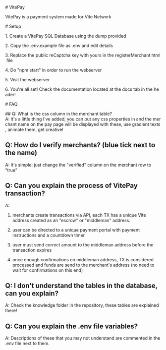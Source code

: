 # VitePay 
  
 VitePay is a payment system made for Vite Network 
  
  
 # Setup 
  
 1. Create a VitePay SQL Database using the dump provided 
  
 2. Copy the .env.example file as .env and edit details 
  
 3. Replace the public reCaptcha key with yours in the registerMerchant html file 
  
 4. Do "npm start" in order to run the webserver 
  
 5. Visit the webserver 
  
 6. You're all set! Check the documentation located at the docs tab in the header! 
  
 # FAQ 
  
  
 ## Q: What is the css column in the merchant table? 
 A: It's a little thing I've added, you can put any css properties in and the merchant name on the pay page will be displayed with these, use gradient texts, animate them, get creative!
 
 ## Q: How do I verify merchants? (blue tick next to the name)
 
 A: It's simple: just change the "verified" column on the merchant row to "true"
 
 ## Q: Can you explain the process of VitePay transaction?
 
 A: 
 1. merchants create transactions via API, each TX has a unique Vite address created as an "escrow" or "middleman" address.

  2. user can be directed to a unique payment portal with payment instructions and a countdown timer 

  3. user must send correct amount to the middleman address before the transaction expires 
 
  4. once enough confirmations on middleman address, TX is considered processed and funds are send to the merchant's address (no need to wait for confirmations on this end)
  
 ## Q: I don't understand the tables in the database, can you explain?
 
 A: Check the knowledge folder in the repository, these tables are explained there!
 
 ## Q: Can you explain the .env file variables?
 
 A: Descriptions of these that you may not understand are commented in the .env file next to them.
 

